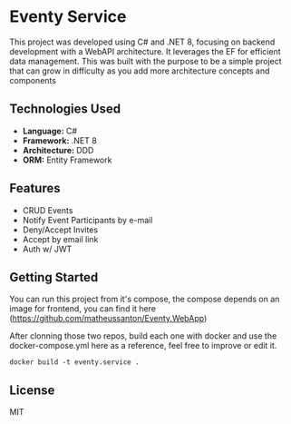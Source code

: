 # Eventy Service

This project was developed using C# and .NET 8, focusing on backend development with a WebAPI architecture. It leverages the EF for efficient data management.
This was built with the purpose to be a simple project that can grow in difficulty as you add more architecture concepts and components

## Technologies Used
- **Language:** C#
- **Framework:** .NET 8
- **Architecture:** DDD
- **ORM:** Entity Framework

## Features
- CRUD Events
- Notify Event Participants by e-mail
- Deny/Accept Invites
- Accept by email link
- Auth w/ JWT

## Getting Started
You can run this project from it's compose, the compose depends on an image for frontend, you can find it here (https://github.com/matheussanton/Eventy.WebApp)

After clonning those two repos, build each one with docker and use the docker-compose.yml here as a reference, feel free to improve or edit it.

``` docker build -t eventy.service . ```

## License
MIT

